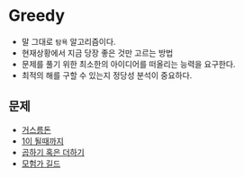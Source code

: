 # Greedy
- 말 그대로 `탐욕` 알고리즘이다.
- 현재상황에서 지금 당장 좋은 것만 고르는 방법
- 문제를 풀기 위한 최소한의 아이디어를 떠올리는 능력을 요구한다.
- 최적의 해를 구할 수 있는지 정당성 분석이 중요하다.

## 문제
- [거스름돈](https://github.com/jinnkimm7/problem-solving/blob/main/java/algorithm/src/algorithm/Greedy1.java)
- [1이 될때까지](https://github.com/jinnkimm7/problem-solving/blob/main/java/algorithm/src/algorithm/Greedy2.java)
- [곱하기 혹은 더하기](https://github.com/jinnkimm7/problem-solving/blob/main/java/algorithm/src/algorithm/Greedy3.java)
- [모험가 길드](https://github.com/jinnkimm7/problem-solving/blob/main/java/algorithm/src/algorithm/Greedy4.java)